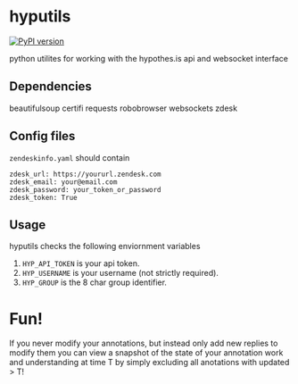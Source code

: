 # hyputils
[![PyPI version](https://badge.fury.io/py/hyputils.svg)](https://pypi.org/project/hyputils/)

python utilites for working with the hypothes.is api and websocket interface

## Dependencies
beautifulsoup
certifi
requests
robobrowser
websockets
zdesk

## Config files
`zendeskinfo.yaml` should contain
```
zdesk_url: https://yoururl.zendesk.com
zdesk_email: your@email.com
zdesk_password: your_token_or_password
zdesk_token: True

```

## Usage
hyputils checks the following enviornment variables
1. `HYP_API_TOKEN` is your api token.
2. `HYP_USERNAME` is your username (not strictly required).
3. `HYP_GROUP` is the 8 char group identifier.

# Fun!
If you never modify your annotations, but instead
only add new replies to modify them you can view a
snapshot of the state of your annotation work and
understanding at time T by simply excluding all
anotations with updated > T!
